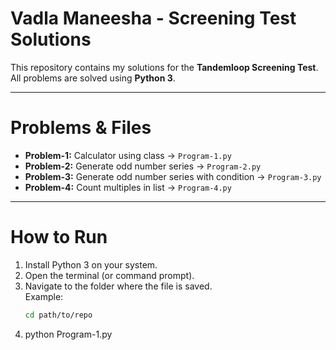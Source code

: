 # Vadla Maneesha - Screening Test Solutions

This repository contains my solutions for the **Tandemloop Screening Test**.  
All problems are solved using **Python 3**.

---

# Problems & Files

- **Problem-1:** Calculator using class → `Program-1.py`
- **Problem-2:** Generate odd number series → `Program-2.py`
- **Problem-3:** Generate odd number series with condition → `Program-3.py`
- **Problem-4:** Count multiples in list → `Program-4.py`

---

#  How to Run

1. Install Python 3 on your system.  
2. Open the terminal (or command prompt).  
3. Navigate to the folder where the file is saved.  
   Example:
   ```bash
   cd path/to/repo
4. python Program-1.py
